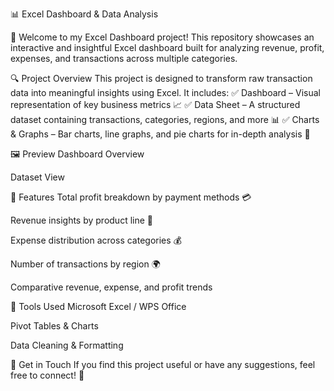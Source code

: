 📊 Excel Dashboard & Data Analysis

🚀 Welcome to my Excel Dashboard project! This repository showcases an interactive and insightful Excel dashboard built for analyzing revenue, profit, expenses, and transactions across multiple categories.

🔍 Project Overview
This project is designed to transform raw transaction data into meaningful insights using Excel. It includes:
✅ Dashboard – Visual representation of key business metrics 📈
✅ Data Sheet – A structured dataset containing transactions, categories, regions, and more 📊
✅ Charts & Graphs – Bar charts, line graphs, and pie charts for in-depth analysis 🎯

🖼️ Preview
Dashboard Overview

Dataset View

📌 Features
Total profit breakdown by payment methods 💳

Revenue insights by product line 🛒

Expense distribution across categories 💰

Number of transactions by region 🌍

Comparative revenue, expense, and profit trends

🔧 Tools Used
Microsoft Excel / WPS Office

Pivot Tables & Charts

Data Cleaning & Formatting

📩 Get in Touch
If you find this project useful or have any suggestions, feel free to connect! 🚀


